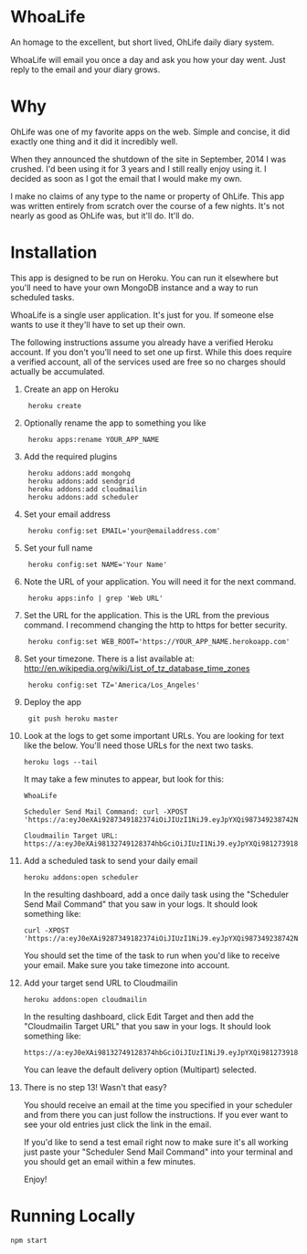 # WhoaLife

An homage to the excellent, but short lived, OhLife daily diary system.

WhoaLife will email you once a day and ask you how your day went. Just reply
to the email and your diary grows.

# Why

OhLife was one of my favorite apps on the web. Simple and concise, it did
exactly one thing and it did it incredibly well.

When they announced the shutdown of the site in September, 2014 I was crushed.
I'd been using it for 3 years and I still really enjoy using it. I decided as
soon as I got the email that I would make my own.

I make no claims of any type to the name or property of OhLife. This app was
written entirely from scratch over the course of a few nights. It's not nearly
as good as OhLife was, but it'll do. It'll do.

# Installation

This app is designed to be run on Heroku. You can run it elsewhere but you'll
need to have your own MongoDB instance and a way to run scheduled tasks.

WhoaLife is a single user application. It's just for you. If someone else wants
to use it they'll have to set up their own.

The following instructions assume you already have a verified Heroku account. If
you don't you'll need to set one up first. While this does require a verified
account, all of the services used are free so no charges should actually be
accumulated.

1. Create an app on Heroku

        heroku create
    
2. Optionally rename the app to something you like

        heroku apps:rename YOUR_APP_NAME
    
3. Add the required plugins

        heroku addons:add mongohq
        heroku addons:add sendgrid
        heroku addons:add cloudmailin
        heroku addons:add scheduler
    
4. Set your email address

        heroku config:set EMAIL='your@emailaddress.com'
    
5. Set your full name
    
        heroku config:set NAME='Your Name'
    
6. Note the URL of your application. You will need it for the next command.

        heroku apps:info | grep 'Web URL'    
    
7. Set the URL for the application. This is the URL from the previous command. I
recommend changing the http to https for better security.

        heroku config:set WEB_ROOT='https://YOUR_APP_NAME.herokoapp.com'
    
8. Set your timezone. There is a list available at:
http://en.wikipedia.org/wiki/List_of_tz_database_time_zones
     
        heroku config:set TZ='America/Los_Angeles'
    
9. Deploy the app

        git push heroku master
    
10. Look at the logs to get some important URLs. You are looking for text like
the below. You'll need those URLs for the next two tasks.

        heroku logs --tail
        
    It may take a few minutes to appear, but look for this:        

        WhoaLife
    
        Scheduler Send Mail Command: curl -XPOST 'https://a:eyJ0eXAi9287349182374iOiJIUzI1NiJ9.eyJpYXQi987349238742NDZ9.8fzBdgMY9o798172918723E68F8fZNMSE5GLRiLg7fzI@whoalife.herokuapp.com/jobs/send'
    
        Cloudmailin Target URL: https://a:eyJ0eXAi98132749128374hbGciOiJIUzI1NiJ9.eyJpYXQi981273918723NDZ9.8fzBdgMY9o7OOe9So1981273918723E5GLRiLg7fzI@whoalife.herokuapp.com/emails
    
11. Add a scheduled task to send your daily email

        heroku addons:open scheduler
    
    In the resulting dashboard, add a once daily task using the "Scheduler Send
    Mail Command" that you saw in your logs. It should look something like:

        curl -XPOST 'https://a:eyJ0eXAi9287349182374iOiJIUzI1NiJ9.eyJpYXQi987349238742NDZ9.8fzBdgMY9o798172918723E68F8fZNMSE5GLRiLg7fzI@whoalife.herokuapp.com/jobs/send'
    
    You should set the time of the task to run when you'd like to receive your
    email. Make sure you take timezone into account.

12. Add your target send URL to Cloudmailin

        heroku addons:open cloudmailin
        
    In the resulting dashboard, click Edit Target and then add the "Cloudmailin
    Target URL" that you saw in your logs. It should look something like:
    
        https://a:eyJ0eXAi98132749128374hbGciOiJIUzI1NiJ9.eyJpYXQi981273918723NDZ9.8fzBdgMY9o7OOe9So1981273918723E5GLRiLg7fzI@whoalife.herokuapp.com/emails

    You can leave the default delivery option (Multipart) selected.
    
13. There is no step 13! Wasn't that easy?
    
    You should receive an email at the time you specified in your scheduler and
    from there you can just follow the instructions. If you ever want to see
    your old entries just click the link in the email.
    
    If you'd like to send a test email right now to make sure it's all working
    just paste your "Scheduler Send Mail Command" into your terminal and you
    should get an email within a few minutes.
    
    Enjoy!

# Running Locally

    npm start
